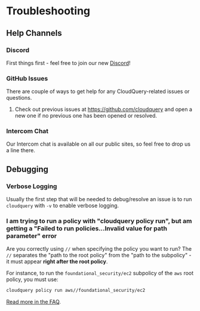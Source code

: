 # Troubleshooting

## Help Channels

### Discord

First things first - feel free to join our new [Discord](https://discord.gg/2mPfFYyAtQ)!

### GitHub Issues

There are couple of ways to get help for any CloudQuery-related issues or questions.

1. Check out previous issues at https://github.com/cloudquery and open a new one if no previous one has been opened or resolved.

### Intercom Chat

Our Intercom chat is available on all our public sites, so feel free to drop us a line there.

## Debugging

### Verbose Logging

Usually the first step that will be needed to debug/resolve an issue is to run `cloudquery` with `-v` to enable verbose logging.

### I am trying to run a policy with "cloudquery policy run", but am getting a "Failed to run policies…Invalid value for path parameter" error

Are you correctly using `//` when specifying the policy you want to run? The `//` separates the "path to the 
root policy" from the "path to the subpolicy" - it must appear **right after the root policy**.

For instance, to run the `foundational_security/ec2` subpolicy of the `aws` root policy, you must use:

```bash
cloudquery policy run aws//foundational_security/ec2
```

[Read more in the FAQ](faq#what-is-double-slash).